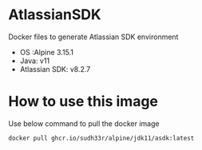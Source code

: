 # AtlassianSDK
Docker files to generate Atlassian SDK environment 

- OS :Alpine 3.15.1
- Java: v11
- Atlassian SDK: v8.2.7

# How to use this image

Use below command to pull the docker image

```
docker pull ghcr.io/sudh33r/alpine/jdk11/asdk:latest
```
